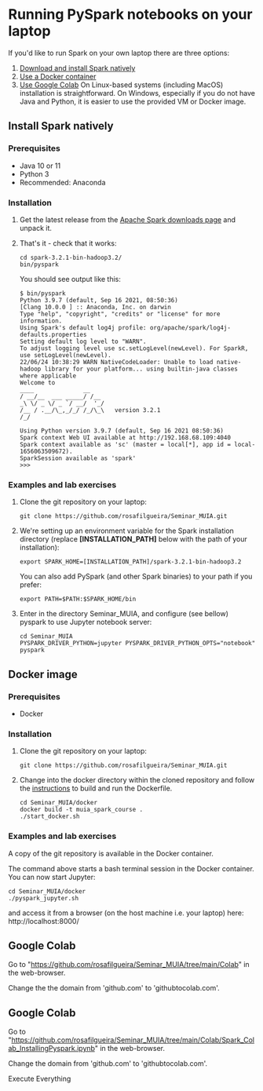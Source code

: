 # Running PySpark notebooks on your laptop

If you'd like to run Spark on your own laptop there are three options:

1. [Download and install Spark natively](#install-spark-natively)
2. [Use a Docker container](#docker-image)
3. [Use Google Colab](#Colab)
On Linux-based systems (including MacOS) installation is straightforward.
On Windows, especially if you do not have Java and Python, it is easier to use the provided VM or Docker image.

## Install Spark natively

### Prerequisites

* Java 10 or 11
* Python 3
* Recommended: Anaconda

### Installation

1. Get the latest release from the [Apache Spark downloads page](https://spark.apache.org/downloads.html) and unpack it.
1. That's it - check that it works:
      ```
      cd spark-3.2.1-bin-hadoop3.2/
      bin/pyspark
      ```

      You should see output like this:

      ```
      $ bin/pyspark 
      Python 3.9.7 (default, Sep 16 2021, 08:50:36) 
      [Clang 10.0.0 ] :: Anaconda, Inc. on darwin
      Type "help", "copyright", "credits" or "license" for more information.
      Using Spark's default log4j profile: org/apache/spark/log4j-defaults.properties
      Setting default log level to "WARN".
      To adjust logging level use sc.setLogLevel(newLevel). For SparkR, use setLogLevel(newLevel).
      22/06/24 10:38:29 WARN NativeCodeLoader: Unable to load native-hadoop library for your platform... using builtin-java classes where applicable
      Welcome to
      ____              __
     / __/__  ___ _____/ /__
    _\ \/ _ \/ _ `/ __/  '_/
   /__ / .__/\_,_/_/ /_/\_\   version 3.2.1
      /_/

     Using Python version 3.9.7 (default, Sep 16 2021 08:50:36)
     Spark context Web UI available at http://192.168.68.109:4040
     Spark context available as 'sc' (master = local[*], app id = local-1656063509672).
     SparkSession available as 'spark'
      >>> 
      ```

### Examples and lab exercises

1. Clone the git repository on your laptop:
      ```
      git clone https://github.com/rosafilgueira/Seminar_MUIA.git
      ```

2. We're setting up an environment variable for the Spark installation directory
(replace **[INSTALLATION_PATH]** below with the path of your installation):
      ```
      export SPARK_HOME=[INSTALLATION_PATH]/spark-3.2.1-bin-hadoop3.2
      ```
      You can also add PySpark (and other Spark binaries) to your path if you prefer:
      ```
      export PATH=$PATH:$SPARK_HOME/bin
      ```
3. Enter in the directory Seminar_MUIA, and configure (see bellow) pyspark to use Jupyter notebook server:
      ```
      cd Seminar_MUIA
      PYSPARK_DRIVER_PYTHON=jupyter PYSPARK_DRIVER_PYTHON_OPTS="notebook" pyspark
      ```

## Docker image

### Prerequisites

* Docker

### Installation

1. Clone the git repository on your laptop:
      ```
      git clone https://github.com/rosafilgueira/Seminar_MUIA.git
      ```
1. Change into the docker directory within the cloned repository and follow the [instructions](docker/) to build and run the Dockerfile.
      ```
      cd Seminar_MUIA/docker
      docker build -t muia_spark_course .
      ./start_docker.sh
      ```

### Examples and lab exercises

A copy of the git repository is available in the Docker container.

The command above starts a bash terminal session in the Docker container. You can now start Jupyter:

```
cd Seminar_MUIA/docker
./pyspark_jupyter.sh
```

and access it from a browser (on the host machine i.e. your laptop) here: http://localhost:8000/

## Google Colab

Go to "https://github.com/rosafilgueira/Seminar_MUIA/tree/main/Colab" in the web-browser.

Change the the domain from 'github.com' to 'githubtocolab.com'.

## Google Colab

Go to "https://github.com/rosafilgueira/Seminar_MUIA/tree/main/Colab/Spark_Colab_InstallingPyspark.ipynb" in the web-browser.

Change the domain from 'github.com' to 'githubtocolab.com'.

Execute Everything
